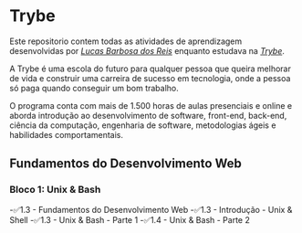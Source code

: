 # Trybe

Este repositorio contem todas as atividades de aprendizagem desenvolvidas por _[Lucas Barbosa dos Reis]()_ enquanto estudava na _[Trybe](https://www.betrybe.com/)_.

A Trybe é uma escola do futuro para qualquer pessoa que queira melhorar de vida e construir uma carreira de sucesso em tecnologia, onde a pessoa só paga quando conseguir um bom trabalho.

O programa conta com mais de 1.500 horas de aulas presenciais e online e aborda introdução ao desenvolvimento de software, front-end, back-end, ciência da computação, engenharia de software, metodologias ágeis e habilidades comportamentais.

## Fundamentos do Desenvolvimento Web

### Bloco 1: Unix & Bash
-:white_check_mark:1.3 - Fundamentos do Desenvolvimento Web
-:white_check_mark:1.3 - Introdução - Unix & Shell
-:white_check_mark:1.3 - Unix & Bash - Parte 1
-:white_check_mark:1.4 - Unix & Bash - Parte 2